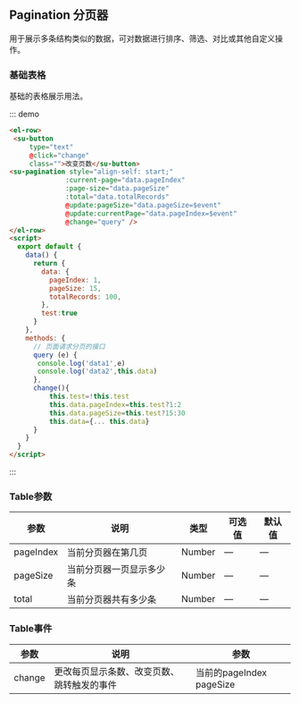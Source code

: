 ## Pagination 分页器
用于展示多条结构类似的数据，可对数据进行排序、筛选、对比或其他自定义操作。

### 基础表格
基础的表格展示用法。

::: demo 

```html
<el-row>
 <su-button 
     type="text" 
     @click="change"
     class="">改变页数</su-button>
<su-pagination style="align-self: start;" 
              :current-page="data.pageIndex"
              :page-size="data.pageSize"
              :total="data.totalRecords"
              @update:pageSize="data.pageSize=$event"
              @update:currentPage="data.pageIndex=$event"
              @change="query" />
</el-row>
<script>
  export default {
    data() {
      return {
        data: {
          pageIndex: 1,
          pageSize: 15,
          totalRecords: 100,
        },
        test:true
      }
    },
    methods: {
      // 页面请求分页的接口
      query (e) {
       console.log('data1',e)
       console.log('data2',this.data)
      },
      change(){
          this.test=!this.test
          this.data.pageIndex=this.test?1:2
          this.data.pageSize=this.test?15:30
          this.data={... this.data}
      }
    }
  }
</script>
```
:::

### Table参数

| 参数      | 说明          | 类型      | 可选值                           | 默认值  |
|---------- |-------------- |---------- |--------------------------------  |-------- |
| pageIndex    | 当前分页器在第几页 | Number    | — | — |
| pageSize    | 当前分页器一页显示多少条 | Number    | — | — |
| total    | 当前分页器共有多少条 | Number    | — | — |


### Table事件

| 参数      | 说明          | 参数      | 
|---------- |-------------- |---------- |
| change    | 更改每页显示条数、改变页数、跳转触发的事件 | 当前的pageIndex  pageSize    |


